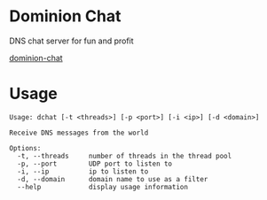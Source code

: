 
# Dominion Chat

DNS chat server for fun and profit

[dominion-chat](./assets/dominion-chat-hello-world.png)

# Usage

```
Usage: dchat [-t <threads>] [-p <port>] [-i <ip>] [-d <domain>]

Receive DNS messages from the world

Options:
  -t, --threads     number of threads in the thread pool
  -p, --port        UDP port to listen to
  -i, --ip          ip to listen to
  -d, --domain      domain name to use as a filter
  --help            display usage information
```
